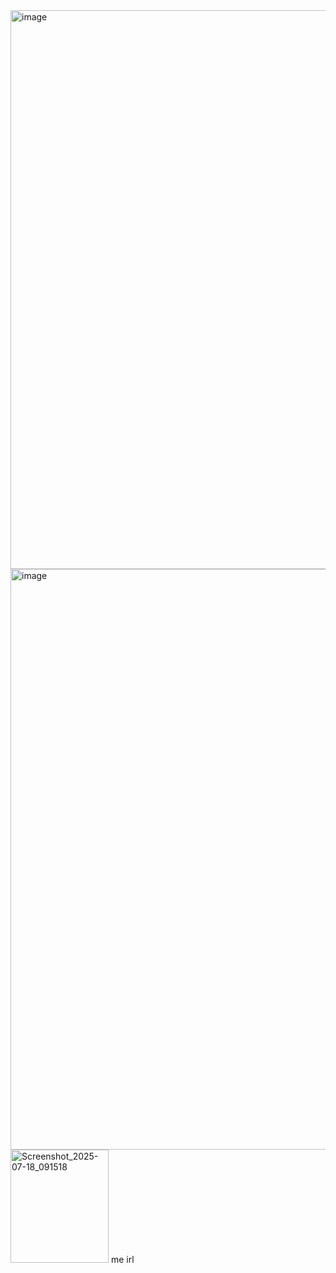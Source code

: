 <img width="1296" height="894" alt="image" src="https://github.com/user-attachments/assets/62d5a181-c2d9-4bcb-9aa9-ac4fd5536f61" />
<img width="1307" height="929" alt="image" src="https://github.com/user-attachments/assets/97731099-0286-4ca4-9004-dd558bdd8cd1" />
<img width="157" height="181" alt="Screenshot_2025-07-18_091518" src="https://github.com/user-attachments/assets/d42bf704-0f34-4b35-bff4-76e46bc7a58e" />
me irl 
